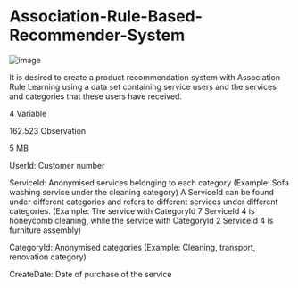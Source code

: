 # Association-Rule-Based-Recommender-System
![image](https://github.com/firatgg/Association-Rule-Based-Recommender-System/assets/124108704/88e74121-4802-4017-ba5e-3b57a04fa779)


It is desired to create a product recommendation system with Association Rule Learning using a data set containing service users and the services and categories that these users have received.

4 Variable

162.523 Observation

5 MB

UserId: Customer number

ServiceId: Anonymised services belonging to each category (Example: Sofa washing service under the cleaning category) A ServiceId can be found under different categories and refers to different services under different categories.  (Example: The service with CategoryId 7 ServiceId 4 is honeycomb cleaning, while the service with CategoryId 2 ServiceId 4 is furniture assembly)

CategoryId: Anonymised categories (Example: Cleaning, transport, renovation category)

CreateDate: Date of purchase of the service
